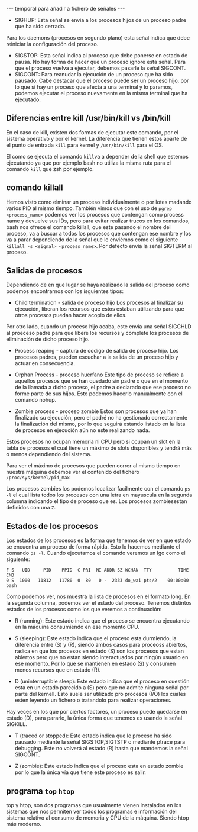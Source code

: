 --- temporal para añadir a fichero de señales ---

- SIGHUP: Esta señal se envia a los procesos hijos de un proceso padre que ha sido cerrado. 

Para los daemons (procesos en segundo plano) esta señal indica que debe reiniciar la configuración del proceso.
- SIGSTOP: Esta señal indica al proceso que debe ponerse en estado de pausa. No hay forma de hacer que un proceso ignore esta señal. Para que el proceso vuelva a ejecutar, debemos pasarle la señal SIGCONT.
- SIGCONT: Para reanudar la ejecución de un proceso que ha sido pausado. Cabe destacar que el proceso puede ser un proceso hijo, por lo que si hay un proceso que afecta a una terminal y lo paramos, podemos ejecutar el proceso nuevamente en la misma terminal que ha ejecutado. 

## Diferencias entre kill /usr/bin/kill vs /bin/kill

En el caso de kill, existen dos formas de ejecutar este comando, por el sistema operativo y por el kernel. La diferencia que tienen estos aparte de el punto de entrada `kill` para kernel y `/usr/bin/kill` para el OS.

El como se ejecuta el comando `kill`va a depender de la shell que estemos ejecutando ya que por ejemplo bash no utiliza la misma ruta para el comando `kill` que zsh por ejemplo.

## comando killall

Hemos visto como elminar un proceso individualmente o por lotes madando varios PID al mismo tiempo. También vimos que con el uso de `pgrep <process_name>` podemos ver los procesos que contengan como process name y devuelve sus IDs, pero para evitar realizar trucos en los comandos, bash nos ofrece el comando killall, que este pasando el nombre del proceso, va a buscar a todos los procesos que contengan ese nombre y los va a parar dependiendo de la señal que le enviémos como el siguiente `killall -s <signal> <process_name>`. Por defecto envía la señal SIGTERM al proceso.

## Salidas de procesos

Dependiendo de en que lugar se haya realizado la salida del proceso como podemos encontrarnos con los isguientes tipos:

- Child termination - salida de proceso hijo
Los procesos al finalizar su ejecución, liberan los recursos que estos estaban utilizando para que otros procesos puedan hacer acopio de ellos.

Por otro lado, cuando un proceso hijo acaba, este envía una señal SIGCHLD al proeceso padre para que libere los recursos y complete los procesos de eliminación de dicho proceso hijo.

- Process reaping - captura de codigo de salida de proceso hijo.
Los procesos padres, pueden escuchar a la salida de un proceso hijo y actuar en consecuencia.

- Orphan Process - proceso huerfano
Este tipo de proceso se refiere a aquellos procesos que se han quedado sin padre o que en el momento de la llamada a dicho proceso, el padre a declarado que ese proceso no forme parte de sus hijos. Esto podemos hacerlo manualmente con el comando nohup.

- Zombie process - proceso zombie
Estos son procesos que ya han finalizado su ejecución, pero el padré no ha gestionado correctamente la finalización del mismo, por lo que seguirá estando listado en la lista de procesos en ejecución aún no este realizando nada.

Estos procesos no ocupan memoria ni CPU pero si ocupan un slot en la tabla de procesos el cual tiene un máximo de slots disponibles y tendrá más o menos dependiendo del sistema.

Para ver el máximo de procesos que pueden correr al mismo tiempo en nuestra máquina debemos ver el contenido del fichero `/proc/sys/kernel/pid_max`

Los procesos zombies los podemos localizar facilmente con el comando `ps -l` el cual lista todos los procesos con una letra en mayuscula en la segunda columna indicando el tipo de proceso que es. Los procesos zombiesestan definidos con una `Z`.

## Estados de los procesos

Los estados de los procesos es la forma que tenemos de ver en que estado se encuentra un proceso de forma rápida. Esto lo hacemos mediante el comando `ps -l`. Cuando ejecutamos el comando veremos un lgo como el siguiente:

``` salida comando ps -l
F S   UID     PID    PPID  C PRI  NI ADDR SZ WCHAN  TTY          TIME CMD
0 S  1000   11812   11780  0  80   0 -  2333 do_wai pts/2    00:00:00 bash
```

Como podemos ver, nos muestra la lista de procesos en el formato long. En la segunda columna, podemos ver el estado del proceso. Tenemos distintos estados de los procesos como los que veremos a continuación:

- R (running): Este estado indica que el proceso se encuentra ejecutando en la máquina consumiendo en ese momento CPU.

- S (sleeping): Este estado indica que el proceso esta durmiendo, la diferencia entre (S) y (R), siendo ambos casos para proceoss abiertos, radica en que los procesos en estado (S) son los procesos que estan abiertos pero que no estan siendo interactuados por ningún usuario en ese momento. Por lo que se mantienen en estado (S) y consumen menos recursos que en estado (R).

- D (uninterruptible sleep): Este estado indica que el proceso en cuestión esta en un estado parecido a (S) pero que no admite ninguna señal por parte del kernell. Esto suele ser utilizado pro procesos (I/O) los cuales esten leyendo un fichero o tratandolo para realizar operaciones.

Hay veces en los que por ciertos factores, un proceso puede quedarse en estado (D), para pararlo, la única forma que tenemos es usando la señal SIGKILL.

- T (traced or stopped): Este estado indica que le proceso ha sido pausado mediante la señal SIGSTOP,SIGTSTP o mediante ptrace para debugging. Este no volverá al estado (R) hasta que mandemos la señal SIGCONT.

- Z (zombie): Este estado indica que el proceso esta en estado zombie por lo que la única vía que tiene este proceso es salir.  

## programa `top` `htop`

top y htop, son dos programas que usualmente vienen instalados en los sistemas que nos permiten ver todos los programas e información del sistema relativo al consumo de memoria y CPU de la máquina. Siendo htop más moderno.
